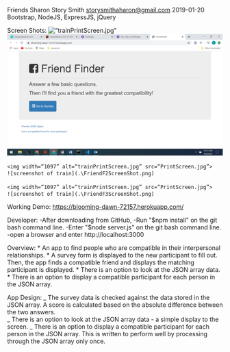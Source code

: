 Friends
Sharon Story Smith storysmithaharon@gmail.com
2019-01-20
Bootstrap, NodeJS, ExpressJS, jQuery

Screen Shots:
    <img width=“1097” alt=“trainPrintScreen.jpg” src=“PrintScreen.jpg”>
    ![screenshot of train](.\FriendF1ScreenShot.png)

    <img width=“1097” alt=“trainPrintScreen.jpg” src=“PrintScreen.jpg”>
    ![screenshot of train](.\FriendF2ScreenShot.png)

    <img width=“1097” alt=“trainPrintScreen.jpg” src=“PrintScreen.jpg”>
    ![screenshot of train](.\FriendF3ScreenShot.png)

Working Demo:
    https://blooming-dawn-72157.herokuapp.com/

Developer: 
    -After downloading from GitHub,
    -Run "$npm install" on the git bash command line.
    -Enter "$node server.js" on the git bash command line.
    -open a browser and enter http://localhost:3000
    
Overview:
    * An app to find people who are compatible in their interpersonal relationships.
    * A survey form is displayed to the new participant to fill out. Then, the app finds a
      compatible friend and displays the matching participant is displayed.
    * There is an option to look at the JSON array data.
    * There is an option to display a compatible participant for each person in the JSON
      array.


App Design:
    _ The survey data is checked against the data stored in the JSON array. A score is
      calculated based on the absolute difference between the two answers.  
    _ There is an option to look at the JSON array data - a simple display to the screen. 
    _ There is an option to display a compatible participant for each person in the JSON
      array. This is written to perform well by processing through the JSON array only once.


